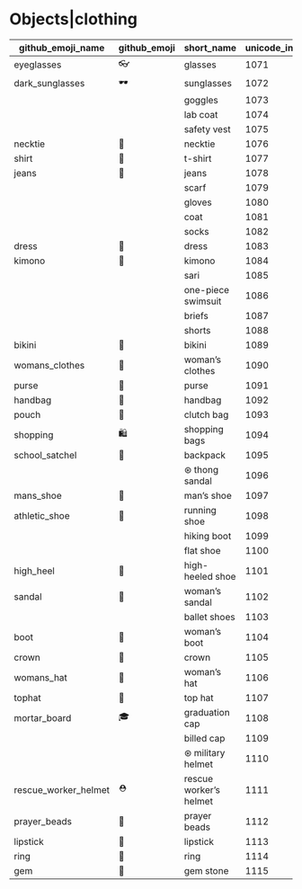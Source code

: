 # Objects|clothing

|github_emoji_name|github_emoji|short_name|unicode_index|
|---|---|---|---|
|eyeglasses|:eyeglasses:|glasses|1071|
|dark_sunglasses|:dark_sunglasses:|sunglasses|1072|
|||goggles|1073|
|||lab coat|1074|
|||safety vest|1075|
|necktie|:necktie:|necktie|1076|
|shirt|:shirt:|t-shirt|1077|
|jeans|:jeans:|jeans|1078|
|||scarf|1079|
|||gloves|1080|
|||coat|1081|
|||socks|1082|
|dress|:dress:|dress|1083|
|kimono|:kimono:|kimono|1084|
|||sari|1085|
|||one-piece swimsuit|1086|
|||briefs|1087|
|||shorts|1088|
|bikini|:bikini:|bikini|1089|
|womans_clothes|:womans_clothes:|woman’s clothes|1090|
|purse|:purse:|purse|1091|
|handbag|:handbag:|handbag|1092|
|pouch|:pouch:|clutch bag|1093|
|shopping|:shopping:|shopping bags|1094|
|school_satchel|:school_satchel:|backpack|1095|
|||⊛ thong sandal|1096|
|mans_shoe|:mans_shoe:|man’s shoe|1097|
|athletic_shoe|:athletic_shoe:|running shoe|1098|
|||hiking boot|1099|
|||flat shoe|1100|
|high_heel|:high_heel:|high-heeled shoe|1101|
|sandal|:sandal:|woman’s sandal|1102|
|||ballet shoes|1103|
|boot|:boot:|woman’s boot|1104|
|crown|:crown:|crown|1105|
|womans_hat|:womans_hat:|woman’s hat|1106|
|tophat|:tophat:|top hat|1107|
|mortar_board|:mortar_board:|graduation cap|1108|
|||billed cap|1109|
|||⊛ military helmet|1110|
|rescue_worker_helmet|:rescue_worker_helmet:|rescue worker’s helmet|1111|
|prayer_beads|:prayer_beads:|prayer beads|1112|
|lipstick|:lipstick:|lipstick|1113|
|ring|:ring:|ring|1114|
|gem|:gem:|gem stone|1115|
